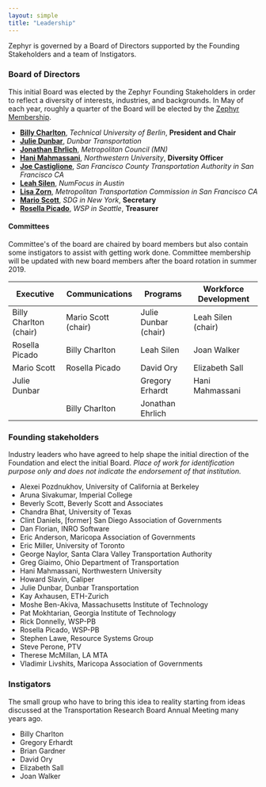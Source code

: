 ```yaml
---
layout: simple
title: "Leadership"
---
```


Zephyr is governed by a Board of Directors supported by the Founding Stakeholders and a team of Instigators.

### <i class="fa fa-institution" style="color:#{{ site.highlight-color }}" aria-hidden="true"></i> Board of Directors
This initial Board was elected by the Zephyr Founding Stakeholders in order to reflect a diversity of interests, industries, and backgrounds. In May of each year, roughly a quarter of the Board will be elected by the [Zephyr Membership](/members).

 * **[Billy Charlton](https://github.com/billyc)**, *Technical University of Berlin*, **President and Chair**
 * **[Julie Dunbar](https://www.linkedin.com/in/julie-dunbar-a219879/)**, *Dunbar Transportation*
 * **[Jonathan Ehrlich](https://www.linkedin.com/in/jnehrlich/)**, *Metropolitan Council (MN)*
 * **[Hani Mahmassani](https://www.linkedin.com/in/mahmassani/)**, *Northwestern University*, **Diversity Officer**
 * **[Joe Castiglione](https://www.linkedin.com/in/joe-castiglione-7873aa11/)**, *San Francisco County Transportation Authority in San Francisco CA*
 * **[Leah Silen](https://www.linkedin.com/in/leah-silen-95733840/)**, *NumFocus in Austin*
 * **[Lisa Zorn](https://www.linkedin.com/in/lisazorn/)**, *Metropolitan Transportation Commission in San Francisco CA*
 * **[Mario Scott](https://www.linkedin.com/in/mario-scott-38822917/)**, *SDG in New York*, **Secretary**
 * **[Rosella Picado](https://www.linkedin.com/in/rosella-picado-265507)**, *WSP in Seattle*, **Treasurer**


#### Committees

Committee's of the board are chaired by board members but also contain some instigators to assist with getting work done.  Committee membership will be updated with new board members after the board rotation in summer 2019.

**Executive** | **Communications** | **Programs** | **Workforce Development**
--- | --- | --- | ---
Billy Charlton (chair) | Mario Scott (chair) | Julie Dunbar (chair) | Leah Silen (chair)
Rosella Picado     | Billy Charlton | Leah Silen | Joan Walker
Mario Scott | Rosella Picado     | David Ory | Elizabeth Sall
Julie Dunbar |  | Gregory Erhardt     | Hani Mahmassani
 |  | Billy Charlton | Jonathan Ehrlich

### <i class="fa fa-users" style="color:#{{ site.highlight-color }}" aria-hidden="true"></i> Founding stakeholders

Industry leaders who have agreed to help shape the initial direction of the Foundation and elect the initial Board.
*Place of work for identification purpose only and does not indicate the endorsement of that institution.*

 * Alexei Pozdnukhov, University of California at Berkeley
 * Aruna Sivakumar, Imperial College
 * Beverly Scott, Beverly Scott and Associates
 * Chandra Bhat, University of Texas
 * Clint Daniels, [former] San Diego Association of Governments
 * Dan Florian, INRO Software
 * Eric Anderson, Maricopa Association of Governments
 * Eric Miller, University of Toronto
 * George Naylor, Santa Clara Valley Transportation Authority
 * Greg Giaimo, Ohio Department of Transportation
 * Hani Mahmassani, Northwestern University
 * Howard Slavin, Caliper
 * Julie Dunbar, Dunbar Transportation
 * Kay Axhausen, ETH-Zurich
 * Moshe Ben-Akiva, Massachusetts Institute of Technology
 * Pat Mokhtarian, Georgia Institute of Technology
 * Rick Donnelly, WSP-PB
 * Rosella Picado, WSP-PB
 * Stephen Lawe, Resource Systems Group
 * Steve Perone, PTV
 * Therese McMillan, LA MTA
 * Vladimir Livshits, Maricopa Association of Governments

### <i class="fa fa-rocket" style="color:#{{ site.highlight-color }}" aria-hidden="true"></i> Instigators

The small group who have to bring this idea to reality starting from ideas discussed at the Transportation Research Board Annual Meeting many years ago.

 * Billy Charlton
 * Gregory Erhardt
 * Brian Gardner
 * David Ory
 * Elizabeth Sall
 * Joan Walker
